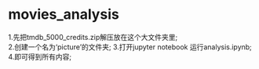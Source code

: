 # movies_analysis
1.先把tmdb_5000_credits.zip解压放在这个大文件夹里;<br>
2.创建一个名为‘picture’的文件夹;
3.打开jupyter notebook 运行analysis.ipynb;
4.即可得到所有内容;
